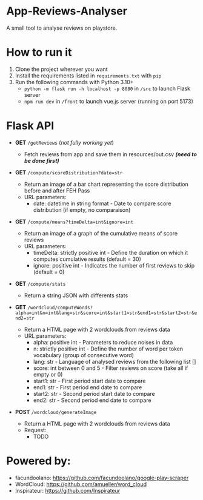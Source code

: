 # App-Reviews-Analyser

A small tool to analyse reviews on playstore.

# How to run it
1. Clone the project wherever you want
2. Install the requirements listed in `requirements.txt` with `pip`
3. Run the following commands with Python 3.10+
   - `python -m flask run -h localhost -p 8080` in `/src` to launch Flask server
   - `npm run dev` in `/front` to launch vue.js server (running on port 5173)

# Flask API

- **GET** `/getReviews` (*not fully working yet*)
  - Fetch reviews from app and save them in resources/out.csv ***(need to be done first)***

- **GET** `/compute/scoreDistribution?date=str`
  - Return an image of a bar chart representing the score distribution before and after FEH Pass
  - URL parameters:
    - date: datetime in string format - Date to compare score distribution (if empty, no comparaison)

- **GET** `/compute/means?timeDelta=int&ignore=int`
  - Return an image of a graph of the cumulative means of score reviews
  - URL parameters:
    - timeDelta: strictly positive int - Define the duration on which it computes cumulative results (default = 30)
    - ignore: positive int - Indicates the number of first reviews to skip (default = 0)

- **GET** `/compute/stats`
  - Return a string JSON with differents stats

- **GET** `/wordcloud/computeWords?alpha=int&n=int&lang=str&score=int&start1=str&end1=str&start2=str&end2=str`
  - Return a HTML page with 2 wordclouds from reviews data
  - URL parameters:
    - alpha: positive int - Parameters to reduce noises in data
    - n: strictly positive int - Define the number of word per token vocabulary (group of consecutive word)
    - lang: str - Language of analysed reviews from the following list []
    - score: int between 0 and 5 - Filter reviews on score (take all if empty or 0)
    - start1: str - First period start date to compare
    - end1: str - First period end date to compare
    - start2: str - Second period start date to compare
    - end2: str - Second period end date to compare

- **POST** `/wordcloud/generateImage`
  - Return a HTML page with 2 wordclouds from reviews data
  - Request:
    - TODO

# Powered by:

- facundoolano: https://github.com/facundoolano/google-play-scraper
- WordCloud: https://github.com/amueller/word_cloud
- Inspirateur: https://github.com/Inspirateur